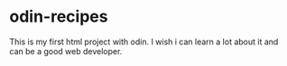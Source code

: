 # odin-recipes

This is my first html project with odin.
I wish i can learn a lot about it and can be a good web developer.